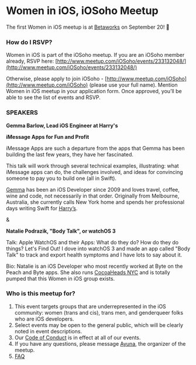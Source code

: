 # Women in iOS, iOSoho Meetup

The first Women in iOS meetup is at [Betaworks](https://betaworks.com/) on September 20! 🎉

### How do I RSVP? 

Women in iOS is part of the iOSoho meetup. If you are an iOSoho member already, RSVP here: [http://www.meetup.com/iOSoho/events/233132048/](http://www.meetup.com/iOSoho/events/233132048/)

Otherwise, please apply to join iOSoho - [http://www.meetup.com/iOSoho](http://www.meetup.com/iOSoho) (please use your full name). Mention Women in iOS meetup in your application form. Once approved, you’ll be able to see the list of events and RSVP.

### SPEAKERS

**Gemma Barlow, Lead iOS Engineer at Harry's** 

**iMessage Apps for Fun and Profit**

iMessage Apps are such a departure from the apps that Gemma has been building the last few years, they have her fascinated. 

This talk will work through several technical examples, illustrating: what iMessage apps can do, the challenges involved, and ideas for convincing someone to pay you to build one (all in Swift). 

[Gemma](https://twitter.com/gemmakbarlow) has been an iOS Developer since 2009 and loves travel, coffee, wine and code, not necessarily in that order. Originally from Melbourne, Australia, she currently calls New York home and spends her professional days writing Swift for [Harry’s](https://www.harrys.com/app). 

&

**Natalie Podrazik, "Body Talk", or watchOS 3** 

Talk: Apple WatchOS and their Apps: What do they do? How do they do things? Let's Find Out! I dove into watchOS 3 and made an app called "Body Talk" to track and export health symptoms and I have lots to say about it. 

Bio: Natalie is an iOS Developer who most recently worked at Byte on the Peach and Byte apps. She also runs [CocoaHeads NYC](http://www.cocoaheadsnyc.org/) and is totally pumped that this Women in iOS group exists. 

### Who is this meetup for? 

1. This event targets groups that are underrepresented in the iOS community: women (trans and cis), trans men, and genderqueer folks who are iOS developers. 
2. Select events may be open to the general public, which will be clearly noted in event descriptions.
3. Our [Code of Conduct](https://github.com/ayunav/WomenIniOSMeetup) is in effect at all of our events. 
4. If you have any questions, please message [Ayuna](http://www.meetup.com/iOSoho/members/136388792/), the organizer of the meetup.
5. [FAQ](https://github.com/ayunav/WomenIniOSMeetup/blob/master/FAQ.md)
